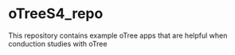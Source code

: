 # oTreeS4_repo
This repository contains example oTree apps that are helpful when conduction studies with oTree
